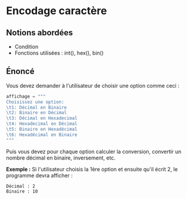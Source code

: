 # Encodage caractère

## Notions abordées

- Condition
- Fonctions utilisées : int(), hex(), bin()

## Énoncé

Vous devez demander à l'utilisateur de choisir une option comme ceci :
```py
affichage = """
Choisissez une option:
\t1: Décimal en Binaire
\t2: Binaire en Décimal
\t3: Décimal en Hexadecimal
\t4: Hexadecimal en Décimal
\t5: Binaire en Hexadécimal
\t6: Hexadécimal en Binaire
"""
```

Puis vous devez pour chaque option calculer la conversion, convertir un nombre décimal en binaire, inversement, etc. 

__Exemple :__
Si l'utilisateur choisis la 1ère option et ensuite qu'il écrit 2, le programme devra afficher : 
```
Décimal : 2 
Binaire : 10
```

